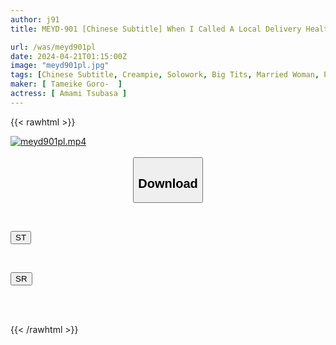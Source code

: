 ```yaml
---
author: j91
title: MEYD-901 [Chinese Subtitle] When I Called A Local Delivery Health Service, The Wife Next Door Came! ``There Is No Problem With Any Kind Of Play...'' Plenty Of Service, All Options, Real Sex And Creampie Are Of Course OK! ! Tsubasa Amami

url: /was/meyd901pl
date: 2024-04-21T01:15:00Z
image: "meyd901pl.jpg"
tags: [Chinese Subtitle, Creampie, Solowork, Big Tits, Married Woman, Prostitutes, Mature Woman	]
maker: [ Tameike Goro-  ]
actress: [ Amami Tsubasa ]
---
```



{{< rawhtml >}}

<div class="video" data-videoid="zr7Oke0rQRcYB2L">
    <a href="javascript:;">
        <img src="/was/meyd901pl/meyd901pl.jpg" width="WIDTH" height="HEIGHT" alt="meyd901pl.mp4" loading="lazy">
    </a>
</div>

<script type="text/javascript" src="https://j91.asia/asset/on-demand-st.js"></script>

<br>
  <link rel="stylesheet" href="https://j91.asia/asset/bs5.css">
  
  <center>
  <button class="btn btn-primary" type="button" data-bs-toggle="collapse" data-bs-target=".multi-collapse" aria-expanded="false" aria-controls="multiCollapseExample1 multiCollapseExample2"><h2>Download</h2></button></center>
</p>
<div class="row">
  <div class="col">
    <div class="collapse multi-collapse" id="multiCollapseExample1">
      <div class="card card-body">
	      	      <br>
<div class="buttons">  
<p><a href="https://streamtape.to/v/zr7Oke0rQRcYB2L" target="_blank"><button class="btn-hover color-3"><i class="fa fa-download"></i> ST</button></a></p></div>
    </div>
  </div>
</div>
  <div class="col">
    <div class="collapse multi-collapse" id="multiCollapseExample2">
      <div class="card card-body">
	      <br>
<div class="buttons">
<p><a href="https://rubystm.com/7c2xez47hm07" target="_blank"><button class="btn-hover color-9"><i class="fa fa-download"></i> SR</button></a></p></div>
<br><br>
      </div>
    </div>
  </div>
</div>

{{< /rawhtml >}}